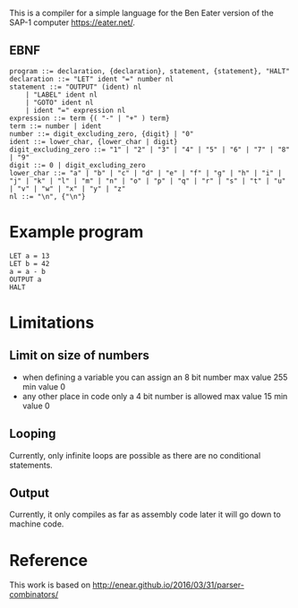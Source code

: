 This is a compiler for a simple language for the Ben Eater version of the SAP-1 computer https://eater.net/.

## EBNF
```
program ::= declaration, {declaration}, statement, {statement}, "HALT"
declaration ::= "LET" ident "=" number nl
statement ::= "OUTPUT" (ident) nl
    | "LABEL" ident nl
    | "GOTO" ident nl
    | ident "=" expression nl
expression ::= term {( "-" | "+" ) term}
term ::= number | ident
number ::= digit_excluding_zero, {digit} | "0"
ident ::= lower_char, {lower_char | digit}
digit_excluding_zero ::= "1" | "2" | "3" | "4" | "5" | "6" | "7" | "8" | "9"
digit ::= 0 | digit_excluding_zero
lower_char ::= "a" | "b" | "c" | "d" | "e" | "f" | "g" | "h" | "i" | "j" | "k" | "l" | "m" | "n" | "o" | "p" | "q" | "r" | "s" | "t" | "u" | "v" | "w" | "x" | "y" | "z"
nl ::= "\n", {"\n"}
```
# Example program
```
LET a = 13
LET b = 42
a = a - b
OUTPUT a
HALT
```
# Limitations
## Limit on size of numbers
- when defining a variable you can assign an 8 bit number max value 255 min value 0
- any other place in code only a 4 bit number is allowed max value 15 min value 0
## Looping
Currently, only infinite loops are possible as there are no conditional statements.
## Output
Currently, it only compiles as far as assembly code later it will go down to machine code.


# Reference
This work is based on http://enear.github.io/2016/03/31/parser-combinators/